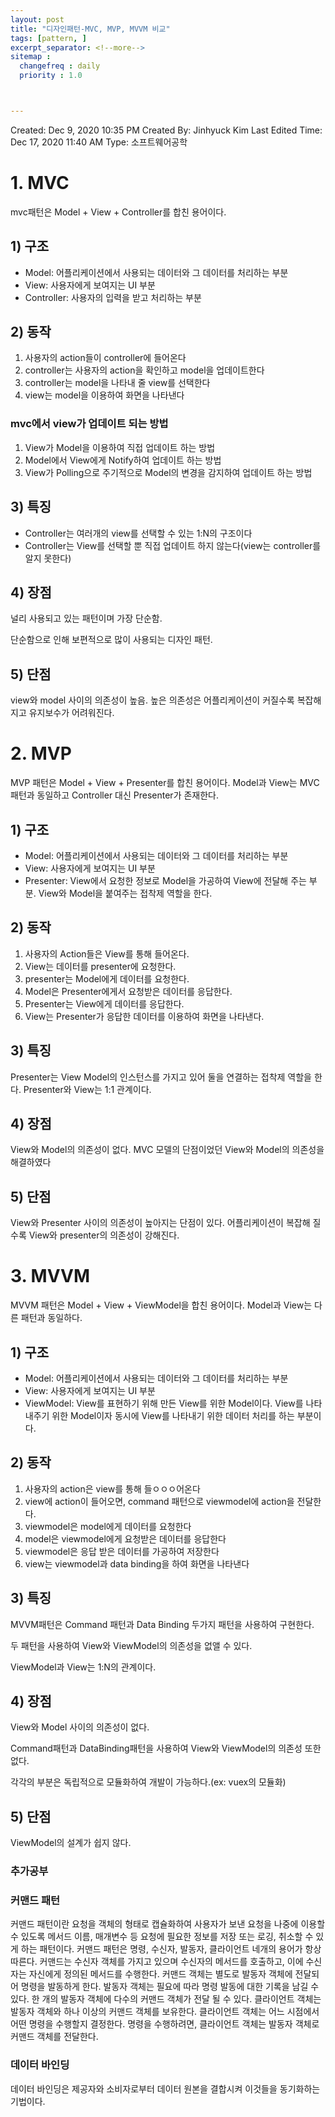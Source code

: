 ```yaml
---
layout: post
title: "디자인패턴-MVC, MVP, MVVM 비교"
tags: [pattern, ]
excerpt_separator: <!--more-->
sitemap :
  changefreq : daily
  priority : 1.0



---
```


Created: Dec 9, 2020 10:35 PM
Created By: Jinhyuck Kim
Last Edited Time: Dec 17, 2020 11:40 AM
Type: 소프트웨어공학

# 1. MVC

mvc패턴은 Model + View + Controller를 합친 용어이다.

## 1) 구조

- Model: 어플리케이션에서 사용되는 데이터와 그 데이터를 처리하는 부분
- View: 사용자에게 보여지는 UI 부분
- Controller: 사용자의 입력을 받고 처리하는 부분

## 2) 동작

1. 사용자의 action들이 controller에 들어온다
2. controller는 사용자의 action을 확인하고 model을 업데이트한다
3. controller는 model을 나타내 줄 view를 선택한다
4. view는 model을 이용하여 화면을 나타낸다

### mvc에서 view가 업데이트 되는 방법

1. View가 Model을 이용하여 직접 업데이트 하는 방법
2. Model에서 View에게 Notify하여 업데이트 하는 방법
3. View가 Polling으로 주기적으로  Model의 변경을 감지하여 업데이트 하는 방법

## 3) 특징

- Controller는 여러개의 view를 선택할 수 있는 1:N의 구조이다
- Controller는 View를 선택할 뿐 직접 업데이트 하지 않는다(view는 controller를 알지 못한다)

## 4) 장점

널리 사용되고 있는 패턴이며 가장 단순함.

단순함으로 인해 보편적으로 많이 사용되는 디자인 패턴.

## 5) 단점

view와 model 사이의 의존성이 높음. 높은 의존성은 어플리케이션이 커질수록 복잡해지고 유지보수가 어려워진다.

# 2. MVP

MVP 패턴은 Model + View + Presenter를 합친 용어이다. Model과  View는 MVC 패턴과 동일하고 Controller 대신 Presenter가 존재한다.

## 1) 구조

- Model: 어플리케이션에서 사용되는 데이터와 그 데이터를 처리하는 부분
- View: 사용자에게 보여지는 UI 부분
- Presenter: View에서 요청한 정보로 Model을 가공하여 View에 전달해 주는 부분. View와 Model을 붙여주는 접착제 역할을 한다.

## 2) 동작

1. 사용자의 Action들은 View를 통해 들어온다.
2. View는 데이터를 presenter에 요청한다.
3. presenter는 Model에게 데이터를 요청한다.
4. Model은 Presenter에게서 요청받은 데이터를 응답한다.
5. Presenter는 View에게 데이터를 응답한다.
6. View는 Presenter가 응답한 데이터를 이용하여 화면을 나타낸다.

## 3) 특징

Presenter는 View Model의 인스턴스를 가지고 있어 둘을 연결하는 접착제 역할을 한다. Presenter와 View는 1:1 관계이다.

## 4) 장점

 View와 Model의 의존성이 없다. MVC 모델의 단점이었던 View와  Model의 의존성을 해결하였다

## 5) 단점

View와 Presenter 사이의 의존성이 높아지는 단점이 있다. 어플리케이션이 복잡해 질수록 View와 presenter의 의존성이 강해진다.

# 3. MVVM

MVVM 패턴은 Model + View + ViewModel을 합친 용어이다. Model과 View는 다른 패턴과 동일하다.

## 1) 구조

- Model: 어플리케이션에서 사용되는 데이터와 그 데이터를 처리하는 부분
- View: 사용자에게 보여지는 UI 부분
- ViewModel: View를 표현하기 위해 만든 View를 위한 Model이다. View를 나타내주기 위한 Model이자 동시에 View를 나타내기 위한 데이터 처리를 하는 부분이다.

## 2) 동작

1. 사용자의 action은 view를    통해 들ㅇㅇㅇ어온다
2. view에 action이 들어오면, command 패턴으로  viewmodel에 action을 전달한다.
3. viewmodel은 model에게 데이터를 요청한다
4. model은 viewmodel에게 요청받은 데이터를 응답한다
5. viewmodel은 응답 받은 데이터를 가공하여 저장한다
6. view는 viewmodel과 data binding을 하여 화면을 나타낸다

## 3) 특징

MVVM패턴은 Command 패턴과 Data Binding 두가지 패턴을 사용하여 구현한다.

두 패턴을 사용하여 View와 ViewModel의 의존성을 없앨 수 있다.

ViewModel과 View는 1:N의 관계이다.

## 4) 장점

View와 Model 사이의 의존성이 없다. 

Command패턴과 DataBinding패턴을 사용하여 View와 ViewModel의 의존성 또한 없다.

각각의 부분은 독립적으로 모듈화하여 개발이 가능하다.(ex: vuex의 모듈화)

## 5) 단점

ViewModel의 설계가 쉽지 않다.

### 추가공부

### 커맨드 패턴

커맨드 패턴이란 요청을 객체의 형태로 캡슐화하여 사용자가 보낸 요청을 나중에 이용할 수 있도록 메서드 이름, 매개변수 등 요청에 필요한 정보를 저장 또는 로깅, 취소할 수 있게 하는 패턴이다. 커맨드 패턴은 명령, 수신자, 발동자, 클라이언트 네개의 용어가 항상 따른다. 커맨드는 수신자 객체를 가지고 있으며 수신자의 메서드를 호출하고, 이에 수신자는 자신에게 정의된 메서드를 수행한다. 커맨드 객체는 별도로 발동자 객체에 전달되어 명령을 발동하게 한다. 발동자 객체는 필요에 따라 명령 발동에 대한 기록을 남길 수 있다. 한 개의 발동자 객체에 다수의 커맨드 객체가 전달 될 수 있다. 클라이언트 객체는 발동자 객체와 하나 이상의 커맨드 객체를 보유한다. 클라이언트 객체는 어느 시점에서 어떤 명령을 수행할지 결정한다. 명령을 수행하려면, 클라이언트 객체는 발동자 객체로 커맨드 객체를 전달한다. 

### 데이터 바인딩

데이터 바인딩은 제공자와 소비자로부터 데이터 원본을 결합시켜 이것들을 동기화하는 기법이다.